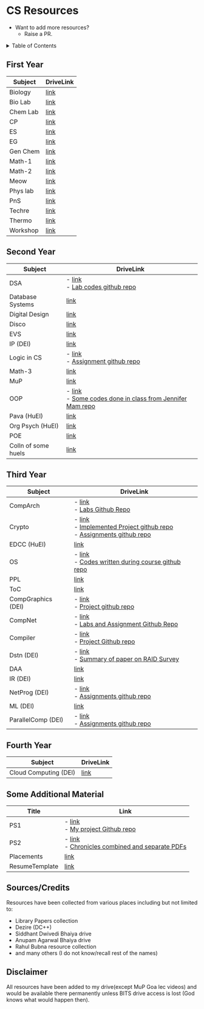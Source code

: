 # CS Resources

- Want to add more resources?
  - Raise a PR.

<details>
<summary> Table of Contents </summary>

- [CS Resources](#cs-resources)
  - [First Year](#first-year)
  - [Second Year](#second-year)
  - [Third Year](#third-year)
  - [Fourth Year](#fourth-year)
  - [Some Additional Material](#some-additional-material)
  - [Sources/Credits](#sourcescredits)
  - [Disclaimer](#disclaimer)

</details>

## First Year

| Subject  | DriveLink                                                                                    |
| -------- | -------------------------------------------------------------------------------------------- |
| Biology  | [link](https://drive.google.com/drive/folders/1_bmf8nbwBPs1mev-fX_-ChZ3x0e_WuDN?usp=sharing) |
| Bio Lab  | [link](https://drive.google.com/drive/folders/1c-lNhwUHjBZ_7CPf7fo0u6CCLeUZsR8D?usp=sharing) |
| Chem Lab | [link](https://drive.google.com/drive/folders/1xMGogYD6urDMc2YUxU6ofy7mM1x1hiTf?usp=sharing) |
| CP       | [link](https://drive.google.com/drive/folders/1ZEyQAwRWZhgYb_brHpQ_b3EgpIwqYJcx?usp=sharing) |
| ES       | [link](https://drive.google.com/drive/folders/1yXIIKnHCXAGyfn99emcwVlkJRgNILdSQ?usp=sharing) |
| EG       | [link](https://drive.google.com/drive/folders/1xsaisL74_gzD5Rgjt2RwDvrcXdZDz11K?usp=sharing) |
| Gen Chem | [link](https://drive.google.com/drive/folders/16e6xTBWQvGI0zp0Fbx00M_OUJvMPmKGN?usp=sharing) |
| Math-1   | [link](https://drive.google.com/drive/folders/1Um0jQcnaXzWaUYVKfK6ISM7Lg46LvgPR?usp=sharing) |
| Math-2   | [link](https://drive.google.com/drive/folders/1_ayM9EShqVErQBd5XLNYC8Ry9n6kLjPJ?usp=sharing) |
| Meow     | [link](https://drive.google.com/drive/folders/1JGFFakf6-uJFbn8M28ZX8IIN3Eki7343?usp=sharing) |
| Phys lab | [link](https://drive.google.com/drive/folders/15iZ3sL1VeniNaTbVJRPAhIUU8EfKcYr6?usp=sharing) |
| PnS      | [link](https://drive.google.com/drive/folders/186ROSPVvKFvW2FkMOJ22FElh7kkE6cKd?usp=sharing) |
| Techre   | [link](https://drive.google.com/drive/folders/1DA4DAhYPpAnswYPDOK6z2iIVXZMpVcbc?usp=sharing) |
| Thermo   | [link](https://drive.google.com/drive/folders/1yWS-dOqVoU_NJiurnj3iHo_doBHA1pph?usp=sharing) |
| Workshop | [link](https://drive.google.com/drive/folders/15Vc2GIoRCfW6i2xw14e9hhzAE_qlz-1u?usp=sharing) |

## Second Year

| Subject             | DriveLink                                                                                    |
| ------------------- | -------------------------------------------------------------------------------------------- |
| DSA                 | - [link](https://drive.google.com/drive/folders/1qjD0tqd44LntBCo_dIl1MepRzCcS3n7K?usp=sharing) <br /> - [Lab codes github repo](https://github.com/SinghCoder/DSA-BITS-Masti) |
| Database Systems    | [link](https://drive.google.com/drive/folders/1-idQYyjgYbwUoLQIvd1fYUS7i8NQko-L?usp=sharing) |
| Digital Design      | [link](https://drive.google.com/drive/folders/16jAG_btbfmlh5BQdHVwNIWBrC3Wif9GD?usp=sharing) |
| Disco               | [link](https://drive.google.com/drive/folders/1DCSL5kbgWkSQFbt9JlfqDF6HkcQI8EYM?usp=sharing) |
| EVS                 | [link](https://drive.google.com/drive/folders/1-7lsZEeqawVj-9YCFf7Bo3FoqE9M-_FG?usp=sharing) |
| IP (DEl)            | [link](https://drive.google.com/drive/folders/1-1Wqml9-6ispMFKKS97nRhc8SzZiTEmv?usp=sharing) |
| Logic in CS         | - [link](https://drive.google.com/drive/folders/19QHEBWs3twlSs_spn8YHKygbJ5IM1mpb?usp=sharing) <br /> - [Assignment github repo](https://github.com/SinghCoder/PrologAssignment) |
| Math-3              | [link](https://drive.google.com/drive/folders/1vzHsmxMNKN1ACihsGSM-a00CLBf8o24Y?usp=sharing) |
| MuP                 | [link](https://drive.google.com/drive/folders/1-FIiXSXKZ-HD_D5rZKaWSNp_CfPGRxjo?usp=sharing) |
| OOP                 | - [link](https://drive.google.com/drive/folders/15rC79S3L60zTC0ognw1nTLMFBP12cSt-?usp=sharing) <br /> - [Some codes done in class from Jennifer Mam repo](https://github.com/SinghCoder/OOP_Codes) |
| Pava (HuEl)         | [link](https://drive.google.com/drive/folders/1SwNRrSZF9haN5lfs2o-qx0HN2AaRKlDG?usp=sharing) |
| Org Psych (HuEl)    | [link](https://drive.google.com/drive/folders/1aWB6L4duEHKFBYF9zbaSwCqBGjsyvN8o?usp=sharing) |
| POE                 | [link](https://drive.google.com/drive/folders/1-TsXqzTl2gvYVbP8Ef4x1Zm9lmKtwnO-?usp=sharing) |
| Colln of some huels | [link](https://drive.google.com/drive/folders/1v4Yur60GeofHtlll0Ur1BVMgQE1mq6L3?usp=sharing) |

## Third Year

| Subject            | DriveLink                                                                                    |
| ------------------ | -------------------------------------------------------------------------------------------- |
| CompArch           | - [link](https://drive.google.com/drive/folders/1UpOKQyvqnIxN7nkg8zWsR0bNUHoQ90M3?usp=sharing) <br /> - [Labs Github Repo](https://github.com/SinghCoder/Icarus_Verilog) |
| Crypto             | - [link](https://drive.google.com/drive/folders/1Pwoq5YQPNPt1OkPWxLoEn2TRt5G0f39y?usp=sharing) <br /> - [Implemented Project github repo](https://github.com/SinghCoder/secureMails) <br /> - [Assignments github repo](https://github.com/SinghCoder/Cryptography) |
| EDCC (HuEl)        | [link](https://drive.google.com/drive/folders/13bBCAWP-Ri1OkmX2t1I9zUajbaoIWVTw?usp=sharing) |
| OS                 | - [link](https://drive.google.com/drive/folders/1zoKGhgoGDmDyecauNmoGA1jXF-KtnApw?usp=sharing) <br /> - [Codes written during course github repo](https://github.com/SinghCoder/Operating_Systems) |
| PPL                | [link](https://drive.google.com/drive/folders/1ONIHWesC8VlS3pppoJdDXinbLR-y5n1N?usp=sharing) |
| ToC                | [link](https://drive.google.com/drive/folders/1sMLiMFIoXhmIIKeLFvDEpKcQ1NZiJkS-?usp=sharing) |
| CompGraphics (DEl) | - [link](https://drive.google.com/drive/folders/1wOjsZG9qgsXzcwz6B8768o9dpq3Zrr6k?usp=sharing) <br /> - [Project github repo](https://github.com/SinghCoder/compg_game) |
| CompNet            | - [link](https://drive.google.com/drive/folders/1BwmXSZlMaoWW-v9kW1dJcuEBHHD5AHX8?usp=sharing) <br /> - [Labs and Assignment Github Repo](https://github.com/SinghCoder/Computer-Networks) |
| Compiler           | - [link](https://drive.google.com/drive/folders/1XAkaljQZ2NjoTzihH9QFmwswAFzSmjpt?usp=sharing) <br /> - [Project Github repo](https://github.com/SinghCoder/Compiler-Construction) |
| Dstn (DEl)         | - [link](https://drive.google.com/drive/folders/1Uw8cyZV_3QB1p_U7_hZtPlxhBwDOaM0q?usp=sharing) <br /> - [Summary of paper on RAID Survey](https://singhcoder.github.io/Semester6/dstn/RaidSurvey.html) |
| DAA                | [link](https://drive.google.com/drive/folders/1ShNy2dXNT5-4otY69VuHe3Xp-yb0aKz0?usp=sharing) |
| IR (DEl)           | [link](https://drive.google.com/drive/folders/1LRXaKUoQKVeieDsLHPEZhVARjHeOe58n?usp=sharing) |
| NetProg (DEl)      | - [link](https://drive.google.com/drive/folders/1XH2v6zB6EnsPnXr3fG74MvfUjuz8PH-i?usp=sharing) <br /> - [Assignments github repo](https://github.com/SinghCoder/Network-Programming) |
| ML (DEl)           | [link](https://drive.google.com/drive/folders/1twvktRDDzzVqcespfyHmaZNYAXol8sCQ?usp=sharing) |
| ParallelComp (DEl) | - [link](https://drive.google.com/drive/folders/1lHmQVuf_xxd-NNzShKiTPXI84X9dSgqy?usp=sharing) <br /> - [Assignments github repo](https://github.com/SinghCoder/Parallel-Computing) |

## Fourth Year

| Subject               | DriveLink                                                                                    |
| --------------------- | -------------------------------------------------------------------------------------------- |
| Cloud Computing (DEl) | [link](https://drive.google.com/drive/folders/19syonkYo_CF28juB_Kwaz_XIDzGeXkFo?usp=sharing) |

## Some Additional Material

| Title      | Link                                                                                         |
| ---------- | -------------------------------------------------------------------------------------------- |
| PS1        | - [link](https://drive.google.com/drive/folders/1RDuDCZfL-mDRyLRA8TkxoLps6rWSJKaY?usp=sharing) <br /> - [My project Github repo](https://github.com/SinghCoder/DataCubeWebPlatform) |
| PS2        | - [link](https://drive.google.com/drive/folders/1T8f2APz_0iUjvSe6yA-7AksAiiREzTzA?usp=sharing) <br /> - [Chronicles combined and separate PDFs](https://singhcoder.github.io/PS2_Chronicles/) |
| Placements | [link](https://drive.google.com/drive/folders/1IzqRVhVsBJD1n5kOtrRTNOCsqE_NBFoO?usp=sharing) |
| ResumeTemplate | [link](https://drive.google.com/file/d/0BziKDN9yFksDSGx1MnJRZDRYY0l2ckw5alVpM2lWZTBrVzAw/view?usp=sharing) |

## Sources/Credits

Resources have been collected from various places including but not limited to:

- Library Papers collection
- Dezire (DC++)
- Siddhant Dwivedi Bhaiya drive
- Anupam Agarwal Bhaiya drive
- Rahul Bubna resource collection
- and many others (I do not know/recall rest of the names)

## Disclaimer

All resources have been added to my drive(except MuP Goa lec videos) and would be available there permanently unless BITS drive access is lost (God knows what would happen then).
